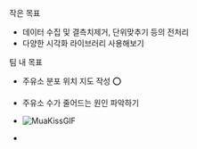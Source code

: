 작은 목표
- 데이터 수집 및 결측치제거, 단위맞추기 등의 전처리
- 다양한 시각화 라이브러리 사용해보기

팀 내 목표
- 주유소 분포 위치 지도 작성 ⭕
- 주유소 수가 줄어드는 원인 파악하기
- ![MuaKissGIF](https://github.com/Yoonsnee/gas_stations.project/assets/111858867/8edc1349-e270-4ba9-9eaf-fb4c20879e42)

- 
